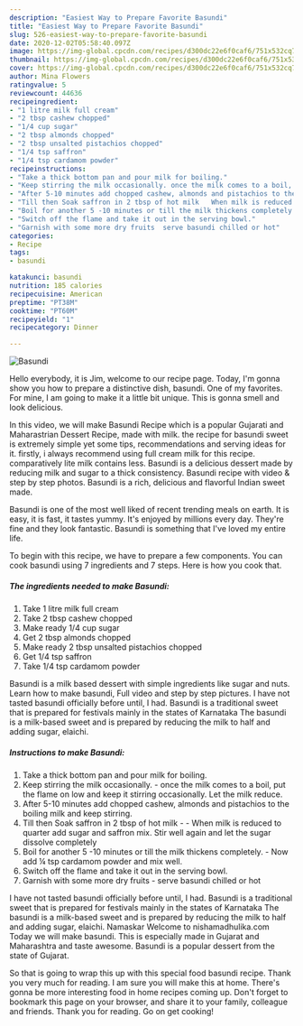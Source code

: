 ```yaml
---
description: "Easiest Way to Prepare Favorite Basundi"
title: "Easiest Way to Prepare Favorite Basundi"
slug: 526-easiest-way-to-prepare-favorite-basundi
date: 2020-12-02T05:58:40.097Z
image: https://img-global.cpcdn.com/recipes/d300dc22e6f0caf6/751x532cq70/basundi-recipe-main-photo.jpg
thumbnail: https://img-global.cpcdn.com/recipes/d300dc22e6f0caf6/751x532cq70/basundi-recipe-main-photo.jpg
cover: https://img-global.cpcdn.com/recipes/d300dc22e6f0caf6/751x532cq70/basundi-recipe-main-photo.jpg
author: Mina Flowers
ratingvalue: 5
reviewcount: 44636
recipeingredient:
- "1 litre milk full cream"
- "2 tbsp cashew chopped"
- "1/4 cup sugar"
- "2 tbsp almonds chopped"
- "2 tbsp unsalted pistachios chopped"
- "1/4 tsp saffron"
- "1/4 tsp cardamom powder"
recipeinstructions:
- "Take a thick bottom pan and pour milk for boiling."
- "Keep stirring the milk occasionally. once the milk comes to a boil, put the flame on low and keep it stirring occasionally. Let the milk reduce."
- "After 5-10 minutes add chopped cashew, almonds and pistachios to the boiling milk and keep stirring."
- "Till then Soak saffron in 2 tbsp of hot milk   When milk is reduced to quarter add sugar and saffron mix. Stir well again and let the sugar dissolve completely"
- "Boil for another 5 -10 minutes or till the milk thickens completely. Now add ¼ tsp cardamom powder and mix well."
- "Switch off the flame and take it out in the serving bowl."
- "Garnish with some more dry fruits  serve basundi chilled or hot"
categories:
- Recipe
tags:
- basundi

katakunci: basundi 
nutrition: 185 calories
recipecuisine: American
preptime: "PT38M"
cooktime: "PT60M"
recipeyield: "1"
recipecategory: Dinner

---
```



![Basundi](https://img-global.cpcdn.com/recipes/d300dc22e6f0caf6/751x532cq70/basundi-recipe-main-photo.jpg)

Hello everybody, it is Jim, welcome to our recipe page. Today, I'm gonna show you how to prepare a distinctive dish, basundi. One of my favorites. For mine, I am going to make it a little bit unique. This is gonna smell and look delicious.

In this video, we will make Basundi Recipe which is a popular Gujarati and Maharastrian Dessert Recipe, made with milk. the recipe for basundi sweet is extremely simple yet some tips, recommendations and serving ideas for it. firstly, i always recommend using full cream milk for this recipe. comparatively lite milk contains less. Basundi is a delicious dessert made by reducing milk and sugar to a thick consistency. Basundi recipe with video &amp; step by step photos. Basundi is a rich, delicious and flavorful Indian sweet made.

Basundi is one of the most well liked of recent trending meals on earth. It is easy, it is fast, it tastes yummy. It's enjoyed by millions every day. They're fine and they look fantastic. Basundi is something that I've loved my entire life.


To begin with this recipe, we have to prepare a few components. You can cook basundi using 7 ingredients and 7 steps. Here is how you cook that.

<!--inarticleads1-->

##### The ingredients needed to make Basundi:

1. Take 1 litre milk full cream
1. Take 2 tbsp cashew chopped
1. Make ready 1/4 cup sugar
1. Get 2 tbsp almonds chopped
1. Make ready 2 tbsp unsalted pistachios chopped
1. Get 1/4 tsp saffron
1. Take 1/4 tsp cardamom powder


Basundi is a milk based dessert with simple ingredients like sugar and nuts. Learn how to make basundi, Full video and step by step pictures. I have not tasted basundi officially before until, I had. Basundi is a traditional sweet that is prepared for festivals mainly in the states of Karnataka The basundi is a milk-based sweet and is prepared by reducing the milk to half and adding sugar, elaichi. 

<!--inarticleads2-->

##### Instructions to make Basundi:

1. Take a thick bottom pan and pour milk for boiling.
1. Keep stirring the milk occasionally. - once the milk comes to a boil, put the flame on low and keep it stirring occasionally. Let the milk reduce.
1. After 5-10 minutes add chopped cashew, almonds and pistachios to the boiling milk and keep stirring.
1. Till then Soak saffron in 2 tbsp of hot milk  -  - When milk is reduced to quarter add sugar and saffron mix. Stir well again and let the sugar dissolve completely
1. Boil for another 5 -10 minutes or till the milk thickens completely. - Now add ¼ tsp cardamom powder and mix well.
1. Switch off the flame and take it out in the serving bowl.
1. Garnish with some more dry fruits  - serve basundi chilled or hot


I have not tasted basundi officially before until, I had. Basundi is a traditional sweet that is prepared for festivals mainly in the states of Karnataka The basundi is a milk-based sweet and is prepared by reducing the milk to half and adding sugar, elaichi. Namaskar Welcome to nishamadhulika.com Today we will make basundi. This is especially made in Gujarat and Maharashtra and taste awesome. Basundi is a popular dessert from the state of Gujarat. 

So that is going to wrap this up with this special food basundi recipe. Thank you very much for reading. I am sure you will make this at home. There's gonna be more interesting food in home recipes coming up. Don't forget to bookmark this page on your browser, and share it to your family, colleague and friends. Thank you for reading. Go on get cooking!
